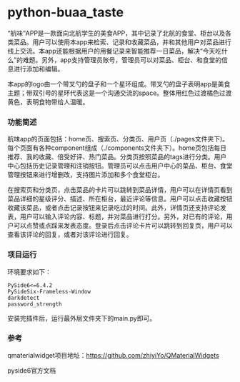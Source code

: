 # python-buaa_taste

“航味“APP是一款面向北航学生的美食APP，其中记录了北航的食堂、柜台以及各类菜品。用户可以使用本app来检索、记录和收藏菜品，并和其他用户对菜品进行线上交流。本app还能根据用户的用餐记录来智能推荐一日菜品，解决“今天吃什么”的难题。另外，app支持管理员账号，管理员可以对菜品、柜台、和食堂的信息进行添加和编辑。

本app的logo由一个带叉勺的盘子和一个星环组成。带叉勺的盘子表明app是美食主题；带双引号的星环代表这是一个沟通交流的space。整体用红色过渡橘色过渡黄色，表明食物带给人温暖。

### 功能简述

航味app的页面包括：home页、搜索页、分类页、用户页（./pages文件夹下)。每个页面有各种component组成（./components文件夹下）。home页包括每日推荐、我的收藏、倍受好评、热门菜品。分类页按照菜品的tags进行分类。用户中心包括历史记录管理和注销按钮。管理员可以点击用户中心的菜品、柜台、食堂管理按钮来进行增删改，支持图片添加和多个食堂柜台。

在搜索页和分类页，点击菜品的卡片可以跳转到菜品详情，用户可以在详情页看到菜品详细的星级评分、描述、所在柜台，最近评论等信息。用户可以点击收藏按钮收藏该菜品，或者点击记录按钮来记录吃过的时间。此外，详情页还支持评论发表，用户可以输入评论内容、标题，并对菜品进行打分。另外，对已有的评论，用户可以点赞或点踩来发表态度。登录后点击评论卡片可以跳转到回复页，用户可以查看该评论的回复，或者对该评论进行回复。

### 项目运行

环境要求如下：

```
PySide6<=6.4.2
PySideSix-Frameless-Window 
darkdetect 
password_strength
```

安装完插件后，运行最外层文件夹下的main.py即可。

### 参考

qmaterialwidget项目地址：https://github.com/zhiyiYo/QMaterialWidgets

pyside6官方文档

